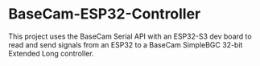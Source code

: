 # BaseCam-ESP32-Controller
This project uses the BaseCam Serial API with an ESP32-S3 dev board to read and send signals from an ESP32 to a BaseCam SimpleBGC 32-bit Extended Long controller.
